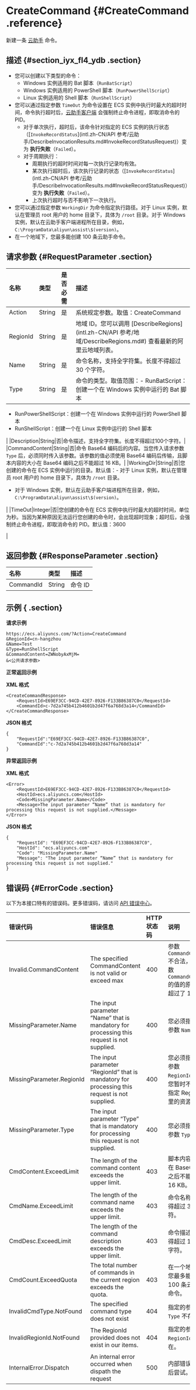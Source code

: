 # CreateCommand {#CreateCommand .reference}

新建一条 [云助手](../intl.zh-CN/产品简介/云助手/云助手概述.md#) 命令。

## 描述 {#section_iyx_fl4_ydb .section}

-   您可以创建以下类型的命令：
    -   Windows 实例适用的 Bat 脚本（`RunBatScript`）
    -   Windows 实例适用的 PowerShell 脚本（`RunPowerShellScript`）
    -   Linux 实例适用的 Shell 脚本（`RunShellScript`）
-   您可以通过指定参数 `TimeOut` 为命令设置在 ECS 实例中执行时最大的超时时间，命令执行超时后，[云助手客户端](../intl.zh-CN/用户指南/云助手客户端.md#) 会强制终止命令进程，即取消命令的 PID。
    -   对于单次执行，超时后，该命令针对指定的 ECS 实例的执行状态（[`InvokeRecordStatus`](intl.zh-CN/API 参考/云助手/DescribeInvocationResults.md#InvokeRecordStatusRequest)）变为 **执行失败**（`Failed`）。
    -   对于周期执行：
        -   周期执行的超时时间对每一次执行记录均有效。
        -   某次执行超时后，该次执行记录的状态（[`InvokeRecordStatus`](intl.zh-CN/API 参考/云助手/DescribeInvocationResults.md#InvokeRecordStatusRequest)）变为 **执行失败**（`Failed`）。
        -   上次执行超时与否不影响下一次执行。
-   您可以通过指定参数 `WorkingDir` 为命令指定执行路径。对于 Linux 实例，默认在管理员 root 用户的 home 目录下，具体为 `/root` 目录。对于 Windows 实例，默认在云助手客户端进程所在目录，例如，`C:\ProgramData\aliyun\assist\$(version)`。
-   在一个地域下，您最多能创建 100 条云助手命令。

## 请求参数 {#RequestParameter .section}

|名称|类型|是否必需|描述|
|:-|:-|:---|:-|
|Action|String|是|系统规定参数。取值：CreateCommand|
|RegionId|String|是|地域 ID。您可以调用 [DescribeRegions](intl.zh-CN/API 参考/地域/DescribeRegions.md#) 查看最新的阿里云地域列表。|
|Name|String|是|命令名称，支持全字符集。长度不得超过 30 个字符。|
|Type|String|是|命令的类型。取值范围：-   RunBatScript：创建一个在 Windows 实例中运行的 Bat 脚本
-   RunPowerShellScript：创建一个在 Windows 实例中运行的 PowerShell 脚本
-   RunShellScript：创建一个在 Linux 实例中运行的 Shell 脚本

|
|Description|String|否|命令描述，支持全字符集。长度不得超过100个字符。|
|CommandContent|String|否|命令 Base64 编码后的内容。当您传入请求参数 `Type` 后，必须同时传入该参数。该参数的值必须使用 Base64 编码后传输，且脚本内容的大小在 Base64 编码之后不能超过 16 KB。|
|WorkingDir|String|否|您创建的命令在 ECS 实例中运行的目录。默认值：-   对于 Linux 实例，默认在管理员 root 用户的 home 目录下，具体为 `/root` 目录。
-   对于 Windows 实例，默认在云助手客户端进程所在目录，例如，`C:\ProgramData\aliyun\assist\$(version)`。

|
|TimeOut|Integer|否|您创建的命令在 ECS 实例中执行时最大的超时时间，单位为秒。当因为某种原因无法运行您创建的命令时，会出现超时现象；超时后，会强制终止命令进程，即取消命令的 PID。默认值：3600

|

## 返回参数 {#ResponseParameter .section}

|名称|类型|描述|
|:-|:-|:-|
|CommandId|String|命令 ID|

## 示例 { .section}

**请求示例** 

```
https://ecs.aliyuncs.com/?Action=CreateCommand
&RegionId=cn-hangzhou
&Name=Test
&Type=RunShellScript
&CommandContent=ZWNobyAxMjM=
&<公共请求参数>
```

**正常返回示例** 

**XML 格式**

```
<CreateCommandResponse>
    <RequestId>E69EF3CC-94CD-42E7-8926-F133B86387C0</RequestId>
    <CommandId>c-7d2a745b412b4601b2d47f6a768d3a14</CommandId>
</CreateCommandResponse>
```

**JSON 格式** 

```
{
    "RequestId":"E69EF3CC-94CD-42E7-8926-F133B86387C0",
    "CommandId":"c-7d2a745b412b4601b2d47f6a768d3a14"
}
```

**异常返回示例** 

**XML 格式**

```
<Error>
    <RequestId>E69EF3CC-94CD-42E7-8926-F133B86387C0</RequestId>
    <HostId>ecs.aliyuncs.com</HostId>
    <Code>MissingParameter.Name</Code>
    <Message>The input parameter “Name” that is mandatory for processing this request is not supplied.</Message>
</Error>
```

**JSON 格式** 

```
{
    "RequestId": "E69EF3CC-94CD-42E7-8926-F133B86387C0",
    "HostId": "ecs.aliyuncs.com"
    "Code": "MissingParameter.Name"
    "Message": "The input parameter “Name” that is mandatory for processing this request is not supplied."
}
```

## 错误码 {#ErrorCode .section}

以下为本接口特有的错误码。更多错误码，请访问 [API 错误中心](https://error-center.alibabacloud.com/status/product/Ecs)。

|错误代码|错误信息|HTTP 状态码|说明|
|:---|:---|:-------|:-|
|Invalid.CommandContent|The specified CommandContent is not valid or exceed max|400|参数 `CommandContent`不合法，或者参数 `CommandContent` 的值的原始内容超过了 16 KB。|
|MissingParameter.Name|The input parameter “Name” that is mandatory for processing this request is not supplied.|400|您必须指定必需参数 `Name`。|
|MissingParameter.RegionId|The input parameter “RegionId” that is mandatory for processing this request is not supplied.|400|您必须指定必需参数 `RegionId`，或者您暂时不能使用指定 RegionId 里的资源。|
|MissingParameter.Type|The input parameter “Type” that is mandatory for processing this request is not supplied.|400|您必须指定必需参数 `Type`。|
|CmdContent.ExceedLimit|The length of the command content exceeds the upper limit.|403|脚本内容的大小在 Base64 编码之后不能超过 16 KB。|
|CmdName.ExceedLimit|The length of the command name exceeds the upper limit.|403|命令名称长度不得超过 30 个字符。|
|CmdDesc.ExceedLimit|The length of the command description exceeds the upper limit.|403|命令描述长度不得超过 100 个字符。|
|CmdCount.ExceedQuota|The total number of commands in the current region exceeds the quota.|403|在一个地域下，您最多能创建 100 条云助手命令。|
|InvalidCmdType.NotFound|The specified command type does not exist|404|指定的参数 `Type` 不存在。|
|InvalidRegionId.NotFound|The RegionId provided does not exist in our items.|404|指定的参数 `RegionId`不存在。|
|InternalError.Dispatch|An internal error occurred when dispath the request|500|内部错误，请稍后尝试。|

